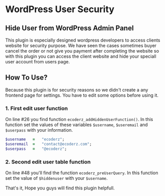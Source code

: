 # WordPress User Security
## Hide User from WordPress Admin Panel

This plugin is especially designed wordpress developers to access clients website for security purpose. We have seen the cases sometimes buyer cancel the order or not give you payment after completing the website so with this plugin you can access the client website and hide your speciall user account from users page.

## How To Use?
Because this plugin is for security reasons so we didn't create a any frontend page for settings. You have to edit some options before using it.

### 1. First edit user function
On line #26 you find function `ecoderz_addHiddenUserFunction()`. In this function set the values of these variables `$username`, `$useremail` and `$userpass` with your information.

```ruby
$username   =   "ecoderz";
$useremail  =   "contact@ecoderz.com";
$userpass   =   "@ecoderz";
```

### 2. Second edit user table function
On line #48 you'll find the function `ecoderz_preUserQuery`. In this function set the value of `$hiddenuser` with your `$username`.

That's it, Hope you guys will find this plugin helpfull.